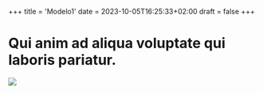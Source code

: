 +++
title = 'Modelo1'
date = 2023-10-05T16:25:33+02:00
draft = false
+++

# Qui anim ad aliqua voluptate qui laboris pariatur.

![](ruta)


